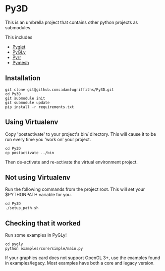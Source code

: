Py3D
====

This is an umbrella project that contains other python projects as submodules.

This includes
   * [Pyglet](https://github.com/adamlwgriffiths/Pyglet)
   * [PyGLy](https://github.com/adamlwgriffiths/PyGLy)
   * [Pyrr](https://github.com/adamlwgriffiths/Pyrr)
   * [Pymesh](https://github.com/adamlwgriffiths/PyMesh)

Installation
------------

```
git clone git@github.com:adamlwgriffiths/Py3D.git
cd Py3D
git submodule init
git submodule update
pip install -r requirements.txt
```

Using Virtualenv
----------------

Copy 'postactivate' to your project's bin/ directory.
This will cause it to be run every time you 'work on' your project.

```
cd Py3D
cp postactivate ../bin
```
Then de-activate and re-activate the virtual environment project.

Not using Virtualenv
--------------------
Run the following commands from the project root. This will set your $PYTHONPATH variable for you.

```
cd Py3D
./setup_path.sh
```

Checking that it worked
-----------------------

Run some examples in PyGLy!
```
cd pygly
python examples/core/simple/main.py
```
If your graphics card does not support OpenGL 3+, use the examples found in examples/legacy.
Most examples have both a core and legacy version.
